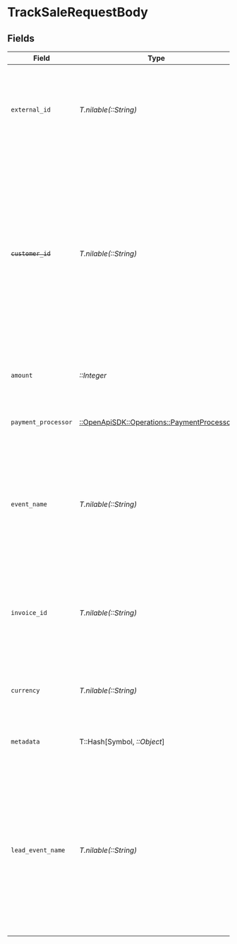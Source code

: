 # TrackSaleRequestBody


## Fields

| Field                                                                                                                                                                                                                                      | Type                                                                                                                                                                                                                                       | Required                                                                                                                                                                                                                                   | Description                                                                                                                                                                                                                                | Example                                                                                                                                                                                                                                    |
| ------------------------------------------------------------------------------------------------------------------------------------------------------------------------------------------------------------------------------------------ | ------------------------------------------------------------------------------------------------------------------------------------------------------------------------------------------------------------------------------------------ | ------------------------------------------------------------------------------------------------------------------------------------------------------------------------------------------------------------------------------------------ | ------------------------------------------------------------------------------------------------------------------------------------------------------------------------------------------------------------------------------------------ | ------------------------------------------------------------------------------------------------------------------------------------------------------------------------------------------------------------------------------------------ |
| `external_id`                                                                                                                                                                                                                              | *T.nilable(::String)*                                                                                                                                                                                                                      | :heavy_minus_sign:                                                                                                                                                                                                                         | This is the unique identifier for the customer in the client's app. This is used to track the customer's journey.                                                                                                                          |                                                                                                                                                                                                                                            |
| ~~`customer_id`~~                                                                                                                                                                                                                          | *T.nilable(::String)*                                                                                                                                                                                                                      | :heavy_minus_sign:                                                                                                                                                                                                                         | : warning: ** DEPRECATED **: This will be removed in a future release, please migrate away from it as soon as possible.<br/><br/>This is the unique identifier for the customer in the client's app. This is used to track the customer's journey. |                                                                                                                                                                                                                                            |
| `amount`                                                                                                                                                                                                                                   | *::Integer*                                                                                                                                                                                                                                | :heavy_check_mark:                                                                                                                                                                                                                         | The amount of the sale. Should be passed in cents.                                                                                                                                                                                         |                                                                                                                                                                                                                                            |
| `payment_processor`                                                                                                                                                                                                                        | [::OpenApiSDK::Operations::PaymentProcessor](../../models/operations/paymentprocessor.md)                                                                                                                                                  | :heavy_check_mark:                                                                                                                                                                                                                         | The payment processor via which the sale was made.                                                                                                                                                                                         |                                                                                                                                                                                                                                            |
| `event_name`                                                                                                                                                                                                                               | *T.nilable(::String)*                                                                                                                                                                                                                      | :heavy_minus_sign:                                                                                                                                                                                                                         | The name of the sale event. It can be used to track different types of event for example 'Purchase', 'Upgrade', 'Payment', etc.                                                                                                            | Purchase                                                                                                                                                                                                                                   |
| `invoice_id`                                                                                                                                                                                                                               | *T.nilable(::String)*                                                                                                                                                                                                                      | :heavy_minus_sign:                                                                                                                                                                                                                         | The invoice ID of the sale. Can be used as a idempotency key – only one sale event can be recorded for a given invoice ID.                                                                                                                 |                                                                                                                                                                                                                                            |
| `currency`                                                                                                                                                                                                                                 | *T.nilable(::String)*                                                                                                                                                                                                                      | :heavy_minus_sign:                                                                                                                                                                                                                         | The currency of the sale. Accepts ISO 4217 currency codes.                                                                                                                                                                                 |                                                                                                                                                                                                                                            |
| `metadata`                                                                                                                                                                                                                                 | T::Hash[Symbol, *::Object*]                                                                                                                                                                                                                | :heavy_minus_sign:                                                                                                                                                                                                                         | Additional metadata to be stored with the sale event.                                                                                                                                                                                      |                                                                                                                                                                                                                                            |
| `lead_event_name`                                                                                                                                                                                                                          | *T.nilable(::String)*                                                                                                                                                                                                                      | :heavy_minus_sign:                                                                                                                                                                                                                         | The name of the lead event that occurred before the sale (case-sensitive). This is used to associate the sale event with a particular lead event (instead of the latest lead event, which is the default behavior).                        | Cloned template 1481267                                                                                                                                                                                                                    |